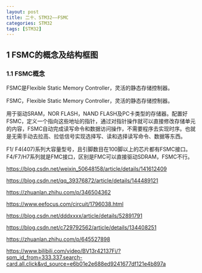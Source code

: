 ```yaml
---
layout: post
title: 二十、STM32——FSMC
categories: STM32
tags: [STM32]
---
```


## 1 FSMC的概念及结构框图

### 1.1 FSMC概念

FSMC是Flexible Static Memory Controller，灵活的静态存储控制器。

FSMC，Flexible Static Memory Controller，灵活的静态存储控制器。

用于驱动SRAM，NOR FLASH，NAND FLASH及PC卡类型的存储器。配置好FSMC，定义一个指向这些地址的指针，通过对指针操作就可以直接修改存储单元的内容，FSMC自动完成读写命令和数据访问操作，不需要程序去实现时序。也就是无需手动去拉高、拉低信号实现选择写、读和选择读写命令、数据等东西。

F1/ F4(407)系列大容量型号，且引脚数目在100脚以上的芯片都有FSMC接口。F4/F7/H7系列就是FMC接口，区别是FMC可以直接驱动SDRAM，FSMC不行。

https://blog.csdn.net/weixin_50648158/article/details/141612409

https://blog.csdn.net/qq_39376872/article/details/144489121

https://zhuanlan.zhihu.com/p/346504362

https://www.eefocus.com/circuit/1796038.html

https://blog.csdn.net/dddxxxx/article/details/52891791

https://blog.csdn.net/c729792562/article/details/134408251

https://zhuanlan.zhihu.com/p/645527898

https://www.bilibili.com/video/BV13r42137Fi/?spm_id_from=333.337.search-card.all.click&vd_source=e6b01e2e688ed9241677df121e4b897a